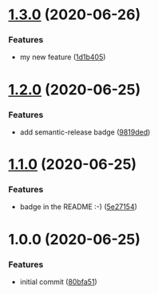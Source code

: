 # [1.3.0](https://github.com/Thomvaill/whispr-cicd-test/compare/v1.2.0...v1.3.0) (2020-06-26)


### Features

* my new feature ([1d1b405](https://github.com/Thomvaill/whispr-cicd-test/commit/1d1b405f3a2cb95c63e36e836410eac76f0380e3))

# [1.2.0](https://github.com/Thomvaill/whispr-cicd-test/compare/v1.1.0...v1.2.0) (2020-06-25)


### Features

* add semantic-release badge ([9819ded](https://github.com/Thomvaill/whispr-cicd-test/commit/9819dedc73ad3032362b35f1c9c163f037883c56))

# [1.1.0](https://github.com/Thomvaill/whispr-cicd-test/compare/v1.0.0...v1.1.0) (2020-06-25)


### Features

* badge in the README :-) ([5e27154](https://github.com/Thomvaill/whispr-cicd-test/commit/5e2715490a07b82e4ea303809f71ccd167268d47))

# 1.0.0 (2020-06-25)


### Features

* initial commit ([80bfa51](https://github.com/Thomvaill/whispr-cicd-test/commit/80bfa5131dfb797aacef4a1d23ceba8070c1ee94))
